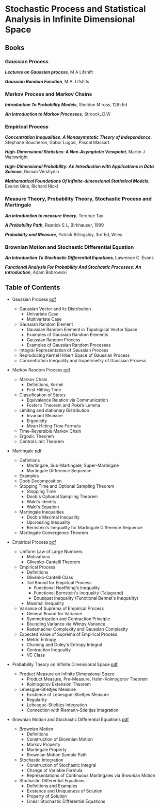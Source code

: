 # Stochastic Process and Statistical Analysis in Infinite Dimensional Space

## Books

### Gaussian Process
***Lectures on Gaussian process***, M A Lifshift

***Gaussian Random Function***, M.A. Lifshits

### Markov Process and Markov Chains

***Introduction To Probability Models***, Sheldon M ross, 12th Ed

***An Introduction to Markov Processes***, Stroock,.D.W

### Empirical Process

***Concentration Inequalities: A Nonasymptotic Theory of Independence***, Stephane Boucheron, Gabor Lugosi, Pascal Massart

***High-Dimensional Statistics: A Non-Asymptotic Viewpoint***, Martin J Wainwright

***High-Dimensional Probability: An Introduction with Applications in Data Science***, Roman Vershynin

***Mathematical Foundations Of Infinite-dimensional Statistical Models***, Evarist Giné, Richard Nickl

### Measure Theory, Probability Theory, Stochastic Process and Martingale

***An introduction to measure theory***, Terence Tao

***A Probability Path***, Resnick S.I., Birkhauser, 1999

***Probability and Measure***, Patrick Billingsley, 3rd Ed, Wiley

### Brownian Motion and Stochastic Differential Equation

***An Introduction To Stochastic Differential Equations***, Lawrence C. Evans

***Functional Analysis For Probability And Stochastic Processes: An Introduction***, Adam Bobrowski


## Table of Contents

- Gaussian Process [pdf](./RP_lecture1_Gaussian_random_process.pdf)
  - Gaussian Vector and its Distribution
    - Univariate Case
    - Multivariate Case
  - Gaussian Random Element
    - Gaussian Random Element in Topological Vector Space
    - Examples of Gaussian Random Elements
    - Gaussian Random Process
    - Examples of Gaussian Random Processes 
  - Integral Representation of Gaussian Process
  - Reproducing Kernel Hilbert Space of Gaussian Process
  - Concentration Inequality and Isoperimetry of Gaussian Process

- Markov Random Process [pdf](./RP_lecture2_markov_chains.pdf)
  - Markov Chain 
    - Definitions, Kernel
    - First Hitting Time 
  - Classification of States
    - Equivalence Relation via Communication
    - Foster’s Theorem and Poke’s Lemma 
  - Limiting and stationary Distribution
    - Invariant Measure
    - Ergodicity
    - Mean Hitting Time Formula 
  - Time-Reversible Markov Chain
  - Ergodic Theorem 
  - Central Limit Theorem

- Martingale [pdf](./RP_lecture3_martingale.pdf)
  - Defintions
    - Martingale, Sub-Martingale, Super-Martingale
    - Martingale Difference Sequence
  - Examples
  - Doob Decomposition
  - Stopping Time and Optional Sampling Theorem
    - Stopping Time
    - Doob's Optional Sampling Theorem
    - Wald's Identity
    - Wald's Equation
  - Martingale Inequalties
    - Doob's Maximal Inequality
    - Upcrossing Inequality 
    - Bernstein's Inequality for Martingale Difference Sequence 
  - Martingale Convergence Theorem 

- Empirical Process [pdf](./RP_lecture4_empirical_process.pdf)
  - Uniform Law of Large Numbers
    - Motivations 
    - Glivenko-Cantelli Theorem
  - Empirical Process
    - Definitions
    - Glivenko-Cantelli Class
    - Tail Bound for Empirical Process
      - Functional Hoeffding's Inequality
      - Functional Bernstein's Inequality (Talagrand)
      - Bousquet Inequality (Functional Bennet's Inequality) 
    - Maximal Inequality
  - Variance of Suprema of Empirical Process
    - General Bound for Variance
    - Symmetrization and Contraction Principle
    - Bounding Variance via Wimpy Variance
    - Rademacher Complexity and Gaussian Complexity
  - Expected Value of Suprema of Empirical Process
    - Metric Entropy
    - Chaining and Duley's Entropy Integral
    - Contraction Inequality
    - VC Class

- Probability Theory on Infinite Dimensional Space [pdf](./RP_lecture5_prob_infinite_prod_sp.pdf)
  - Product Measure on Infinite Dimensional Space
    - Product Measure, Pre-Measure, Hahn-Kolmogorov Theorem 
    - Kolmogorov Extension Theorem
  - Lebesgue-Stieltjes Measure
    - Existence of Lebesgue-Stieltjes Measure
    - Regularity
    - Lebesgue-Stieltjes Integration
    - Connection with Riemann-Stieltjes Integration

- Brownian Motion and Stochastic Differential Equations [pdf](./RP_lecture6_brownian_motion.pdf)
  - Brownian Motion
    - Definitions
    - Construction of Brownian Motion
    - Markov Property
    - Martingale Property
    - Brownian Motion Sample Path 
  - Stochastic Integration
    - Construction of Stochastic Integral
    - Change of Variable Formula
    - Representations of Continuous Martingales via Brownian Motion
  - Stochastic Differential Equations 
    - Definitions and Examples 
    - Existence and Uniqueness of Solution 
    - Property of Solution
    - Linear Stochastic Differential Equations
